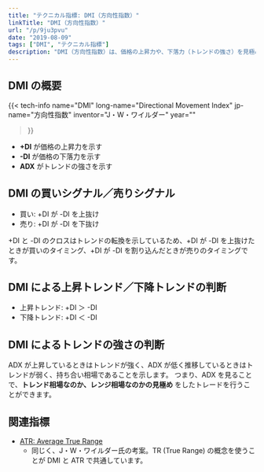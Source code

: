 ```yaml
---
title: "テクニカル指標: DMI（方向性指数）"
linkTitle: "DMI（方向性指数）"
url: "/p/9ju3pvu"
date: "2019-08-09"
tags: ["DMI", "テクニカル指標"]
description: "DMI（方向性指数）は、価格の上昇力や、下落力（トレンドの強さ）を見極めるために使用するテクニカル指標です。"
---
```


DMI の概要
----

{{< tech-info
    name="DMI"
    long-name="Directional Movement Index"
    jp-name="方向性指数"
    inventor="J・W・ワイルダー"
    year=""
>}}

- __+DI__ が価格の上昇力を示す
- __-DI__ が価格の下落力を示す
- __ADX__ がトレンドの強さを示す


DMI の買いシグナル／売りシグナル
----

- 買い: +DI が -DI を上抜け
- 売り: +DI が -DI を下抜け

+DI と -DI のクロスはトレンドの転換を示しているため、+DI が -DI を上抜けたときが買いのタイミング、+DI が -DI を割り込んだときが売りのタイミングです。


DMI による上昇トレンド／下降トレンドの判断
----

- 上昇トレンド: +DI ＞ -DI
- 下降トレンド: +DI ＜ -DI


DMI によるトレンドの強さの判断
----

ADX が上昇しているときはトレンドが強く、ADX が低く推移しているときはトレンドが弱く、持ち合い相場であることを示します。
つまり、ADX を見ることで、__トレンド相場なのか、レンジ相場なのかの見極め__ をしたトレードを行うことができます。


関連指標
----

- [ATR: Average True Range](/p/tasaq7n)
  - 同じく、J・W・ワイルダー氏の考案。TR (True Range) の概念を使うことが DMI と ATR で共通しています。


